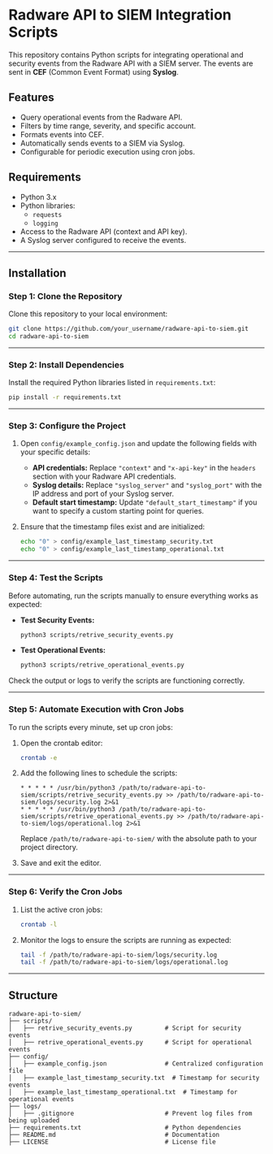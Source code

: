 # Radware API to SIEM Integration Scripts

This repository contains Python scripts for integrating operational and security events from the Radware API with a SIEM server. The events are sent in **CEF** (Common Event Format) using **Syslog**.

## Features

- Query operational events from the Radware API.
- Filters by time range, severity, and specific account.
- Formats events into CEF.
- Automatically sends events to a SIEM via Syslog.
- Configurable for periodic execution using cron jobs.

## Requirements

- Python 3.x
- Python libraries:
  - `requests`
  - `logging`
- Access to the Radware API (context and API key).
- A Syslog server configured to receive the events.

---

## Installation

### Step 1: Clone the Repository

Clone this repository to your local environment:

```bash
git clone https://github.com/your_username/radware-api-to-siem.git
cd radware-api-to-siem
```

---

### Step 2: Install Dependencies

Install the required Python libraries listed in `requirements.txt`:

```bash
pip install -r requirements.txt
```

---

### Step 3: Configure the Project

1. Open `config/example_config.json` and update the following fields with your specific details:
   - **API credentials:** Replace `"context"` and `"x-api-key"` in the `headers` section with your Radware API credentials.
   - **Syslog details:** Replace `"syslog_server"` and `"syslog_port"` with the IP address and port of your Syslog server.
   - **Default start timestamp:** Update `"default_start_timestamp"` if you want to specify a custom starting point for queries.

2. Ensure that the timestamp files exist and are initialized:
   ```bash
   echo "0" > config/example_last_timestamp_security.txt
   echo "0" > config/example_last_timestamp_operational.txt
   ```

---

### Step 4: Test the Scripts

Before automating, run the scripts manually to ensure everything works as expected:

- **Test Security Events:**
  ```bash
  python3 scripts/retrive_security_events.py
  ```

- **Test Operational Events:**
  ```bash
  python3 scripts/retrive_operational_events.py
  ```

Check the output or logs to verify the scripts are functioning correctly.

---

### Step 5: Automate Execution with Cron Jobs

To run the scripts every minute, set up cron jobs:

1. Open the crontab editor:
   ```bash
   crontab -e
   ```

2. Add the following lines to schedule the scripts:

   ```plaintext
   * * * * * /usr/bin/python3 /path/to/radware-api-to-siem/scripts/retrive_security_events.py >> /path/to/radware-api-to-siem/logs/security.log 2>&1
   * * * * * /usr/bin/python3 /path/to/radware-api-to-siem/scripts/retrive_operational_events.py >> /path/to/radware-api-to-siem/logs/operational.log 2>&1
   ```

   Replace `/path/to/radware-api-to-siem/` with the absolute path to your project directory.

3. Save and exit the editor.

---

### Step 6: Verify the Cron Jobs

1. List the active cron jobs:
   ```bash
   crontab -l
   ```

2. Monitor the logs to ensure the scripts are running as expected:
   ```bash
   tail -f /path/to/radware-api-to-siem/logs/security.log
   tail -f /path/to/radware-api-to-siem/logs/operational.log
   ```
 
---

## Structure

```plaintext
radware-api-to-siem/
├── scripts/
│   ├── retrive_security_events.py         # Script for security events
│   ├── retrive_operational_events.py      # Script for operational events
├── config/
│   ├── example_config.json                # Centralized configuration file
│   ├── example_last_timestamp_security.txt  # Timestamp for security events
│   ├── example_last_timestamp_operational.txt  # Timestamp for operational events
├── logs/
│   ├── .gitignore                         # Prevent log files from being uploaded
├── requirements.txt                       # Python dependencies
├── README.md                              # Documentation
├── LICENSE                                # License file
